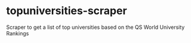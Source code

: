 # topuniversities-scraper
Scraper to get a list of top universities based on the QS World University Rankings
